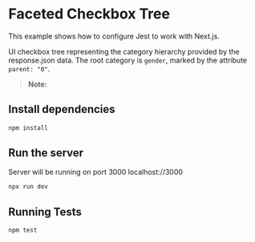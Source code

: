 # Faceted Checkbox Tree

This example shows how to configure Jest to work with Next.js.

UI checkbox tree representing the category hierarchy provided by the response.json data.
The root category is `gender`, marked by the attribute `parent: "0"`.

> **Note:**

## Install dependencies

```bash
npm install
```

## Run the server

Server will be running on port 3000
localhost://3000

```bash
npx run dev
```

## Running Tests

```bash
npm test
```
